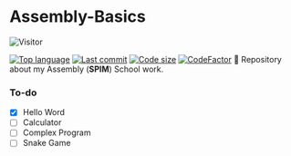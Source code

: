# Assembly-Basics
![Visitor](https://visitor-badge.laobi.icu/badge?page_id=PineAppleGrits.Assembly-Basics)

[![Top language](https://img.shields.io/github/languages/top/PineAppleGrits/Assembly-Basics)](https://github.com/PineAppleGrits/Assembly-Basics) [![Last commit](https://img.shields.io/github/last-commit/PineAppleGrits/Assembly-Basics)](https://github.com/PineAppleGrits/Assembly-Basics) [![Code size](https://img.shields.io/github/languages/code-size/PineAppleGrits/Assembly-Basics)](https://github.com/PineAppleGrits/Assembly-Basics) [![CodeFactor](https://www.codefactor.io/repository/github/PineAppleGrits/Assembly-Basics/badge/master)](https://www.codefactor.io/repository/github/PineAppleGrits/Assembly-Basics/overview/master)
🚀 Repository about my Assembly (**SPIM**) School work.

### To-do

 - [x] Hello Word
 - [ ] Calculator
 - [ ] Complex Program
 - [ ] Snake Game
